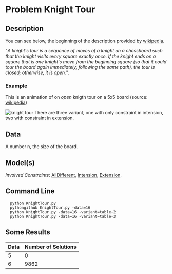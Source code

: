 
# Problem Knight Tour

## Description
You can see below, the beginning of the description provided by  [wikipedia](https://en.wikipedia.org/wiki/Knight%27s_tour).   

"*A knight's tour is a sequence of moves of a knight on a chessboard such that the knight visits every square exactly 
once. If the knight ends on a square that is one knight's move from the beginning square (so that it could tour the board again immediately, following the same path), the tour is closed; otherwise, it is open.*".

### Example
This is an animation of on _open_ knigth tour on a 5x5 board (source: [wikipedia](https://en.wikipedia.org/wiki/Knight%27s_tour))

![knight tour](https://upload.wikimedia.org/wikipedia/commons/c/ca/Knights-Tour-Animation.gif)
There are three variant, one with only constraint in intension, two with constraint in extension.

## Data
A number n, the size of the board.

## Model(s)



*Involved Constraints*: [AllDifferent](https://pycsp.org/documentation/constraints/AllDifferent/), [Intension](https://pycsp.org/documentation/constraints/Intension/),
[Extension](https://pycsp.org/documentation/constraints/Extension/).



## Command Line


```shell
  python KnightTour.py
  pythongithub KnightTour.py -data=16
  python KnightTour.py -data=16 -variant=table-2
  python KnightTour.py -data=16 -variant=table-3
 ```

## Some Results

| Data   | Number of Solutions |
|--------|---------------------|
| 5      | 0                   |
| 6      | 9862                |